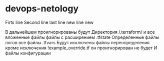 # devops-netology
Firts line
Second line
last line
new line
new

В дальнейшем проигнорированы будут 
Директория /.terraform/ и все вложенные файлы
файлы с расширением .tfstate
Определенные файлы логов
все файлы .tfvars
Будут исключены файлы переопределения кроме исключения !example_override.tf он проигнорирован не будет
И файлы конфигурации

